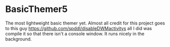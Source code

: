 # BasicThemer5
The most lightweight basic themer yet.
Almost all credit for this project goes to this guy https://github.com/spddl/disableDWMactivitys all I did was compile it so that there isn't a console window. It runs nicely in the background.
